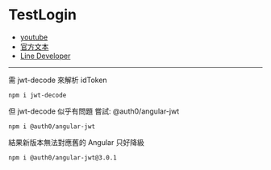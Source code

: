 # TestLogin

- [youtube](https://www.youtube.com/watch?v=Ld1KjfVPmKk&list=PLjS923tbWwlpqmNS1IK07EyDI9wtYgTnu&index=4)
- [官方文本](https://developers.line.biz/zh-hant/docs/line-login/integrate-line-login/#making-an-authorization-request)
- [Line Developer](https://developers.line.biz)

---

需 jwt-decode 來解析 idToken

```npm
npm i jwt-decode
```

但 jwt-decode 似乎有問題
嘗試: @auth0/angular-jwt

```npm
npm i @auth0/angular-jwt
```

結果新版本無法對應舊的 Angular
只好降級

```npm
npm i @auth0/angular-jwt@3.0.1
```
